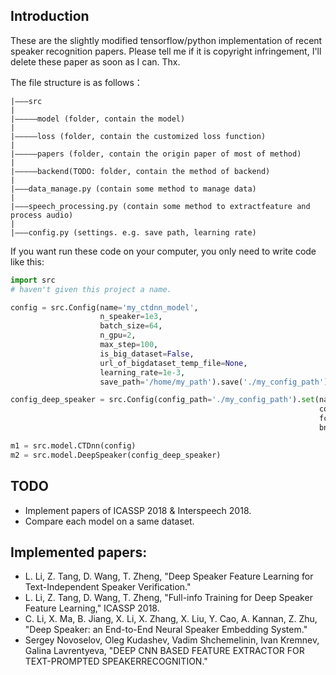 ## Introduction

These are the slightly modified tensorflow/python implementation of recent speaker recognition papers. Please tell me if it is copyright infringement, I'll delete these paper as soon as I can. Thx.

The file structure is as follows：
```
|———src
|
|—————model (folder, contain the model)
|
|—————loss (folder, contain the customized loss function)
|
|—————papers (folder, contain the origin paper of most of method)
|
|—————backend(TODO: folder, contain the method of backend)
|
|———data_manage.py (contain some method to manage data)
|
|———speech_processing.py (contain some method to extractfeature and process audio)
|
|———config.py (settings. e.g. save path, learning rate)
```
If you want run these code on your computer, you only need to write code like this:

```python
import src
# haven't given this project a name.

config = src.Config(name='my_ctdnn_model',
                    n_speaker=1e3,
                    batch_size=64,
                    n_gpu=2,
                    max_step=100,
                    is_big_dataset=False,
                    url_of_bigdataset_temp_file=None,
                    learning_rate=1e-3,
                    save_path='/home/my_path').save('./my_config_path')

config_deep_speaker = src.Config(config_path='./my_config_path').set(name='my_deep_speaker_model',
                                                                     conv_weight_decay=1e-3,
                                                                     fc_weight_dacay=1e-3,
                                                                     bn_epsilon=1e-3)

m1 = src.model.CTDnn(config)
m2 = src.model.DeepSpeaker(config_deep_speaker)
```

## TODO

* Implement papers of ICASSP 2018 & Interspeech 2018.
* Compare each model on a same dataset.

## Implemented papers:

* L. Li, Z. Tang, D. Wang, T. Zheng, "Deep Speaker Feature Learning for Text-Independent Speaker Verification." 
* L. Li, Z. Tang, D. Wang, T. Zheng, "Full-info Training for Deep Speaker Feature Learning," ICASSP 2018.
* C. Li, X. Ma, B. Jiang, X. Li, X. Zhang, X. Liu, Y. Cao, A. Kannan, Z. Zhu, "Deep Speaker: an End-to-End Neural Speaker Embedding System."
* Sergey Novoselov, Oleg Kudashev, Vadim Shchemelinin, Ivan Kremnev, Galina Lavrentyeva, "DEEP CNN BASED FEATURE EXTRACTOR FOR TEXT-PROMPTED SPEAKERRECOGNITION."